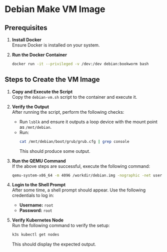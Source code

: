 # Debian Make VM Image

## Prerequisites

1. **Install Docker**  
   Ensure Docker is installed on your system.

2. **Run the Docker Container**  
   ```bash
   docker run -it --privileged -v /dev:/dev debian:bookworm bash
   ```

## Steps to Create the VM Image

1. **Copy and Execute the Script**  
   Copy the `debian-vm.sh` script to the container and execute it.

2. **Verify the Output**  
   After running the script, perform the following checks:
   - Run `lsblk` and ensure it outputs a loop device with the mount point as `/mnt/debian`.
   - Run:
     ```bash
     cat /mnt/debian/boot/grub/grub.cfg | grep console
     ```
     This should produce some output.

3. **Run the QEMU Command**  
   If the above steps are successful, execute the following command:
   ```bash
   qemu-system-x86_64 -m 4096 /workdir/debian.img -nographic -net user -net nic
   ```

4. **Login to the Shell Prompt**  
   After some time, a shell prompt should appear. Use the following credentials to log in:
   - **Username:** `root`
   - **Password:** `root`

5. **Verify Kubernetes Node**  
   Run the following command to verify the setup:
   ```bash
   k3s kubectl get nodes
   ```
   This should display the expected output.
